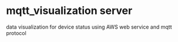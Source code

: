 # mqtt_visualization server
data visualization for device status using AWS web service and mqtt protocol
